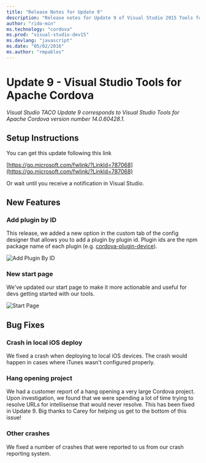 ```yaml
---
title: "Release Notes for Update 9"
description: "Release notes for Update 9 of Visual Studio 2015 Tools for Apache Cordova"
author: "rido-min"
ms.technology: "cordova"
ms.prod: "visual-studio-dev15"
ms.devlang: "javascript"
ms.date: "05/02/2016"
ms.author: "rmpablos"
---
```


# Update 9 - Visual Studio Tools for Apache Cordova

 *Visual Studio TACO Update 9 corresponds to Visual Studio Tools for Apache Cordova version number 14.0.60428.1.*

## Setup Instructions

You can get this update following this link

[https://go.microsoft.com/fwlink/?LinkId=787068](https://go.microsoft.com/fwlink/?LinkId=787068)

Or wait until you  receive a notification in Visual Studio.

## New Features

### Add plugin by ID  

This release, we added a new option in the custom tab of the config designer that allows you to add a plugin by plugin id. Plugin ids are the npm package name of each plugin (e.g. [cordova-plugin-device](https://www.npmjs.com/package/cordova-plugin-device)).

![Add Plugin By ID](media/release-update-9/add-plugin-by-id.png)

### New start page

We've updated our start page to make it more actionable and useful for devs getting started with our tools.

![Start Page](media/release-update-9/start-page.png)

## Bug Fixes

### Crash in local iOS deploy

We fixed a crash when deploying to local iOS devices. The crash would happen in cases where iTunes wasn't configured properly.

### Hang opening project

We had a customer report of a hang opening a very large Cordova project. Upon investigation, we found that 
we were spending a lot of time trying to resolve URLs for intellisense that would never resolve. This has been fixed in Update 9. Big 
thanks to Carey for helping us get to the bottom of this issue!

### Other crashes

We fixed a number of crashes that were reported to us from our crash reporting system.
